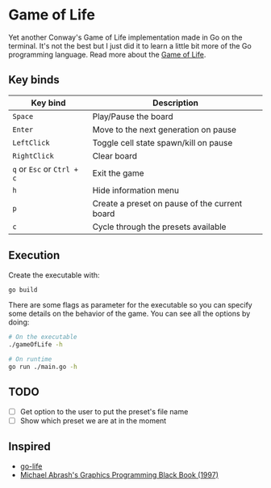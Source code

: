 # Game of Life

Yet another Conway's Game of Life implementation made in Go on the terminal.
It's not the best but I just did it to learn a little bit more of the Go programming
language. Read more about the [Game of Life](https://en.wikipedia.org/wiki/Conway's_Game_of_Life).

## Key binds

   |          Key bind          |         Description                           |
   | -------------------------- | ----------------------------------------------|
   | `Space`                    | Play/Pause the board                          |
   | `Enter`                    | Move to the next generation on pause          |
   | `LeftClick`                | Toggle cell state spawn/kill on pause         |
   | `RightClick`               | Clear board                                   |
   | `q` or `Esc` or `Ctrl + c` | Exit the game                                 |
   | `h`                        | Hide information menu                         |
   | `p`                        | Create a preset on pause of the current board |
   | `c`                        | Cycle through the presets available           |

## Execution
Create the executable with:
```bash
go build
```
There are some flags as parameter for the executable so you can specify some details on
the behavior of the game. You can see all the options by doing:
```bash
# On the executable
./gameOfLife -h

# On runtime
go run ./main.go -h
```

## TODO
- [ ] Get option to the user to put the preset's file name
- [ ] Show which preset we are at in the moment

## Inspired
- [go-life](https://github.com/sachaos/go-life)
- [Michael Abrash's Graphics Programming Black Book (1997)](http://www.jagregory.com/abrash-black-book/)
